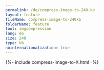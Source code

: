 ```yaml
---
permalink: /de/compress-image-to-240-kb
layout: feature
fileName: compress-image-to-240kb
folderName: feature
tool: imgcompression
lang: de
size: 240
type: kb
nointernationalization: true
---
```

{%- include compress-image-to-X.html -%}
      